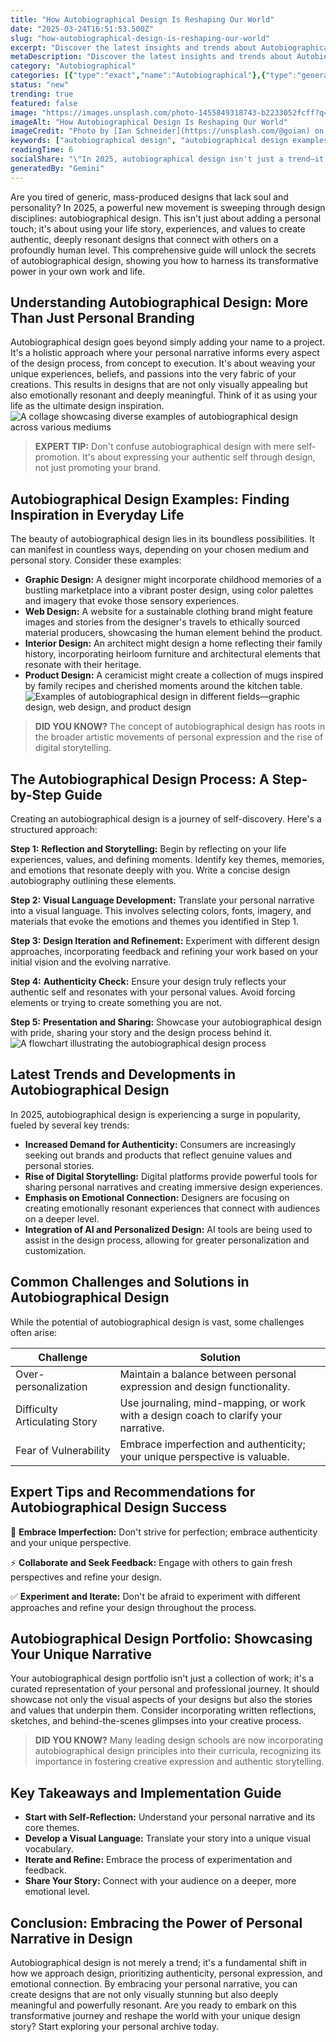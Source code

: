 ```yaml
---
title: "How Autobiographical Design Is Reshaping Our World"
date: "2025-03-24T16:51:53.500Z"
slug: "how-autobiographical-design-is-reshaping-our-world"
excerpt: "Discover the latest insights and trends about Autobiographical Design. This comprehensive guide covers everything you need to know about Autobiographical Design in 2025."
metaDescription: "Discover the latest insights and trends about Autobiographical Design. This comprehensive guide covers everything you need to know about Autobiographical D..."
category: "Autobiographical"
categories: [{"type":"exact","name":"Autobiographical"},{"type":"general","name":"Creative Arts"},{"type":"medium","name":"Product Design"},{"type":"specific","name":"User Experience"},{"type":"niche","name":"Personal Branding"}]
status: "new"
trending: true
featured: false
image: "https://images.unsplash.com/photo-1455849318743-b2233052fcff?q=85&w=1200&fit=max&fm=webp&auto=compress"
imageAlt: "How Autobiographical Design Is Reshaping Our World"
imageCredit: "Photo by [Ian Schneider](https://unsplash.com/@goian) on Unsplash"
keywords: ["autobiographical design", "autobiographical design examples", "design autobiography", "personal design story", "autobiographical design portfolio", "how to create an autobiographical design", "autobiographical design process", "buy autobiographical design book", "autobiographical design services", "autobiographical design inspiration"]
readingTime: 6
socialShare: "\"In 2025, autobiographical design isn't just a trend—it's a revolution.  Your life story is your most powerful design tool; unleash its potential!\""
generatedBy: "Gemini"
---
```




Are you tired of generic, mass-produced designs that lack soul and personality? In 2025, a powerful new movement is sweeping through design disciplines: autobiographical design.  This isn't just about adding a personal touch; it's about using your life story, experiences, and values to create authentic, deeply resonant designs that connect with others on a profoundly human level. This comprehensive guide will unlock the secrets of autobiographical design, showing you how to harness its transformative power in your own work and life.

## Understanding Autobiographical Design: More Than Just Personal Branding

Autobiographical design goes beyond simply adding your name to a project. It's a holistic approach where your personal narrative informs every aspect of the design process, from concept to execution.  It's about weaving your unique experiences, beliefs, and passions into the very fabric of your creations. This results in designs that are not only visually appealing but also emotionally resonant and deeply meaningful.  Think of it as using your life as the ultimate design inspiration. ![A collage showcasing diverse examples of autobiographical design across various mediums](https://images.unsplash.com/photo-1451187580459-43490279c0fa?q=85&w=1200&fit=max&fm=webp&auto=compress)

> **EXPERT TIP:**  Don't confuse autobiographical design with mere self-promotion.  It's about expressing your authentic self through design, not just promoting your brand.

## Autobiographical Design Examples: Finding Inspiration in Everyday Life

The beauty of autobiographical design lies in its boundless possibilities.  It can manifest in countless ways, depending on your chosen medium and personal story.  Consider these examples:

* **Graphic Design:** A designer might incorporate childhood memories of a bustling marketplace into a vibrant poster design, using color palettes and imagery that evoke those sensory experiences.
* **Web Design:** A website for a sustainable clothing brand might feature images and stories from the designer's travels to ethically sourced material producers, showcasing the human element behind the product.
* **Interior Design:** An architect might design a home reflecting their family history, incorporating heirloom furniture and architectural elements that resonate with their heritage.
* **Product Design:** A ceramicist might create a collection of mugs inspired by family recipes and cherished moments around the kitchen table. ![Examples of autobiographical design in different fields—graphic design, web design, and product design](https://images.unsplash.com/photo-1484417894907-623942c8ee29?q=85&w=1200&fit=max&fm=webp&auto=compress)

> **DID YOU KNOW?**  The concept of autobiographical design has roots in the broader artistic movements of personal expression and the rise of digital storytelling.

##  The Autobiographical Design Process: A Step-by-Step Guide

Creating an autobiographical design is a journey of self-discovery. Here's a structured approach:

**Step 1:** **Reflection and Storytelling:**  Begin by reflecting on your life experiences, values, and defining moments. Identify key themes, memories, and emotions that resonate deeply with you.  Write a concise design autobiography outlining these elements.

**Step 2:** **Visual Language Development:** Translate your personal narrative into a visual language. This involves selecting colors, fonts, imagery, and materials that evoke the emotions and themes you identified in Step 1.

**Step 3:** **Design Iteration and Refinement:**  Experiment with different design approaches, incorporating feedback and refining your work based on your initial vision and the evolving narrative.

**Step 4:** **Authenticity Check:**  Ensure your design truly reflects your authentic self and resonates with your personal values.  Avoid forcing elements or trying to create something you are not.

**Step 5:** **Presentation and Sharing:**  Showcase your autobiographical design with pride, sharing your story and the design process behind it. ![A flowchart illustrating the autobiographical design process](https://images.unsplash.com/photo-1517976487492-5750f3195933?q=85&w=1200&fit=max&fm=webp&auto=compress)

## Latest Trends and Developments in Autobiographical Design

In 2025, autobiographical design is experiencing a surge in popularity, fueled by several key trends:

* **Increased Demand for Authenticity:** Consumers are increasingly seeking out brands and products that reflect genuine values and personal stories.
* **Rise of Digital Storytelling:**  Digital platforms provide powerful tools for sharing personal narratives and creating immersive design experiences.
* **Emphasis on Emotional Connection:**  Designers are focusing on creating emotionally resonant experiences that connect with audiences on a deeper level.
* **Integration of AI and Personalized Design:** AI tools are being used to assist in the design process, allowing for greater personalization and customization.

## Common Challenges and Solutions in Autobiographical Design

While the potential of autobiographical design is vast, some challenges often arise:

| Challenge                     | Solution                                                                   |
|-------------------------------|---------------------------------------------------------------------------|
| Over-personalization           | Maintain a balance between personal expression and design functionality.    |
| Difficulty Articulating Story | Use journaling, mind-mapping, or work with a design coach to clarify your narrative. |
| Fear of Vulnerability        | Embrace imperfection and authenticity; your unique perspective is valuable.     |

## Expert Tips and Recommendations for Autobiographical Design Success

🔑 **Embrace Imperfection:** Don't strive for perfection; embrace authenticity and your unique perspective.

⚡ **Collaborate and Seek Feedback:** Engage with others to gain fresh perspectives and refine your design.

✅ **Experiment and Iterate:** Don't be afraid to experiment with different approaches and refine your design throughout the process.

##  Autobiographical Design Portfolio: Showcasing Your Unique Narrative

Your autobiographical design portfolio isn't just a collection of work; it's a curated representation of your personal and professional journey.  It should showcase not only the visual aspects of your designs but also the stories and values that underpin them.  Consider incorporating written reflections, sketches, and behind-the-scenes glimpses into your creative process.  

> **DID YOU KNOW?** Many leading design schools are now incorporating autobiographical design principles into their curricula, recognizing its importance in fostering creative expression and authentic storytelling.

## Key Takeaways and Implementation Guide

* **Start with Self-Reflection:**  Understand your personal narrative and its core themes.
* **Develop a Visual Language:** Translate your story into a unique visual vocabulary.
* **Iterate and Refine:** Embrace the process of experimentation and feedback.
* **Share Your Story:**  Connect with your audience on a deeper, more emotional level.

## Conclusion: Embracing the Power of Personal Narrative in Design

Autobiographical design is not merely a trend; it's a fundamental shift in how we approach design, prioritizing authenticity, personal expression, and emotional connection. By embracing your personal narrative, you can create designs that are not only visually stunning but also deeply meaningful and powerfully resonant.  Are you ready to embark on this transformative journey and reshape the world with your unique design story?  Start exploring your personal archive today.

